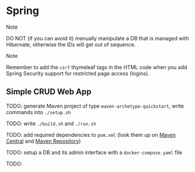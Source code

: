 # Spring

> [!NOTE]
> DO NOT (if you can avoid it) manually manipulate a DB that is managed with Hibernate, otherwise the IDs will get out of sequence.

> [!NOTE]
> Remember to add the `csrf` thymeleaf tags in the HTML code when you add Spring Security support for restricted page access (logins).

## Simple CRUD Web App

TODO: generate Maven project of type `maven-archetype-quickstart`, write commands into `./setup.sh`

TODO: write `./build.sh` and `./run.sh`

TODO: add required dependencies to `pom.xml` (look them up on [Maven Central](https://central.sonatype.com/) and [Maven Repository](https://mvnrepository.com/))

TODO: setup a DB and its admin interface with a `docker-compose.yaml` file

TODO: 
